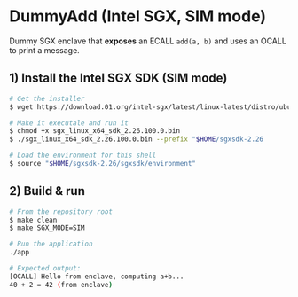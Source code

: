# DummyAdd (Intel SGX, SIM mode)

Dummy SGX enclave that **exposes** an ECALL `add(a, b)` and uses an OCALL to print a message.

## 1) Install the Intel SGX SDK (SIM mode)

```bash
# Get the installer
$ wget https://download.01.org/intel-sgx/latest/linux-latest/distro/ubuntu24.04-server/sgx_linux_x64_sdk_2.26.100.0.bin
```
```bash
# Make it executale and run it
$ chmod +x sgx_linux_x64_sdk_2.26.100.0.bin
$ ./sgx_linux_x64_sdk_2.26.100.0.bin --prefix "$HOME/sgxsdk-2.26
```
```bash
# Load the environment for this shell
$ source "$HOME/sgxsdk-2.26/sgxsdk/environment"
```

## 2) Build & run
```bash
# From the repository root
$ make clean
$ make SGX_MODE=SIM
```
```bash
# Run the application
./app
```
```bash
# Expected output:
[OCALL] Hello from enclave, computing a+b...
40 + 2 = 42 (from enclave)
```